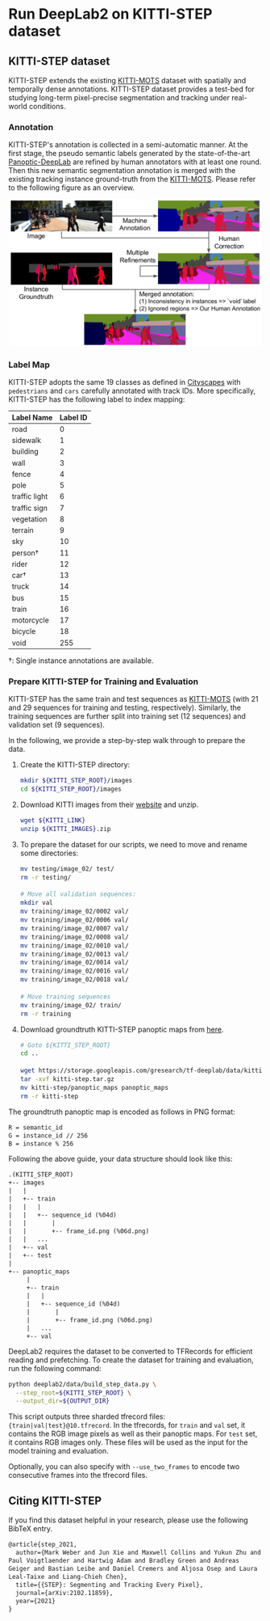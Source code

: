 # Run DeepLab2 on KITTI-STEP dataset

## KITTI-STEP dataset

KITTI-STEP extends the existing
[KITTI-MOTS](http://www.cvlibs.net/datasets/kitti/eval_mots.php) dataset with
spatially and temporally dense annotations. KITTI-STEP dataset provides a
test-bed for studying long-term pixel-precise segmentation and tracking under
real-world conditions.

### Annotation

KITTI-STEP's annotation is collected in a semi-automatic manner. At the first
stage, the pseudo semantic labels generated by the state-of-the-art
[Panoptic-DeepLab](../projects/panoptic_deeplab.md) are refined by human
annotators with at least one round. Then this new semantic segmentation
annotation is merged with the existing tracking instance ground-truth from the
[KITTI-MOTS](http://www.cvlibs.net/datasets/kitti/eval_mots.php). Please refer
to the following figure as an overview.

<p align="center">
   <img src="../img/step/kitti_step_annotation.png" width=500>
</p>

### Label Map

KITTI-STEP adopts the same 19 classes as defined in
[Cityscapes](https://www.cityscapes-dataset.com/dataset-overview/#class-definitions)
with `pedestrians` and `cars` carefully annotated with track IDs. More
specifically, KITTI-STEP has the following label to index mapping:

Label Name     | Label ID
-------------- | --------
road           | 0
sidewalk       | 1
building       | 2
wall           | 3
fence          | 4
pole           | 5
traffic light  | 6
traffic sign   | 7
vegetation     | 8
terrain        | 9
sky            | 10
person&dagger; | 11
rider          | 12
car&dagger;    | 13
truck          | 14
bus            | 15
train          | 16
motorcycle     | 17
bicycle        | 18
void           | 255

&dagger;: Single instance annotations are available.

### Prepare KITTI-STEP for Training and Evaluation

KITTI-STEP has the same train and test sequences as
[KITTI-MOTS](http://www.cvlibs.net/datasets/kitti/eval_mots.php) (with 21 and 29
sequences for training and testing, respectively). Similarly, the training
sequences are further split into training set (12 sequences) and validation set
(9 sequences).

In the following, we provide a step-by-step walk through to prepare the data.

1.  Create the KITTI-STEP directory:

    ```bash
    mkdir ${KITTI_STEP_ROOT}/images
    cd ${KITTI_STEP_ROOT}/images
    ```

2.  Download KITTI images from their
    [website](http://www.cvlibs.net/datasets/kitti/index.php) and unzip.

    ```bash
    wget ${KITTI_LINK}
    unzip ${KITTI_IMAGES}.zip
    ```

3.  To prepare the dataset for our scripts, we need to move and rename some
    directories:

    ```bash
    mv testing/image_02/ test/
    rm -r testing/

    # Move all validation sequences:
    mkdir val
    mv training/image_02/0002 val/
    mv training/image_02/0006 val/
    mv training/image_02/0007 val/
    mv training/image_02/0008 val/
    mv training/image_02/0010 val/
    mv training/image_02/0013 val/
    mv training/image_02/0014 val/
    mv training/image_02/0016 val/
    mv training/image_02/0018 val/

    # Move training sequences
    mv training/image_02/ train/
    rm -r training
    ```

4.  Download groundtruth KITTI-STEP panoptic maps from
    [here](https://storage.googleapis.com/gresearch/tf-deeplab/data/kitti-step.tar.gz).

    ```bash
    # Goto ${KITTI_STEP_ROOT}
    cd ..

    wget https://storage.googleapis.com/gresearch/tf-deeplab/data/kitti-step.tar.gz
    tar -xvf kitti-step.tar.gz
    mv kitti-step/panoptic_maps panoptic_maps
    rm -r kitti-step
    ```

The groundtruth panoptic map is encoded as follows in PNG format:

```
R = semantic_id
G = instance_id // 256
B = instance % 256
```

Following the above guide, your data structure should look like this:

```
.(KITTI_STEP_ROOT)
+-- images
|   |
|   +-- train
|   |   |
|   |   +-- sequence_id (%04d)
|   |       |
|   |       +-- frame_id.png (%06d.png)
|   |   ...
|   +-- val
|   +-- test
|
+-- panoptic_maps
     |
     +-- train
     |   |
     |   +-- sequence_id (%04d)
     |       |
     |       +-- frame_id.png (%06d.png)
     |   ...
     +-- val
```

DeepLab2 requires the dataset to be converted to TFRecords for efficient reading
and prefetching. To create the dataset for training and evaluation, run the
following command:

```bash
python deeplab2/data/build_step_data.py \
  --step_root=${KITTI_STEP_ROOT} \
  --output_dir=${OUTPUT_DIR}
```

This script outputs three sharded tfrecord files:
`{train|val|test}@10.tfrecord`. In the tfrecords, for `train` and `val` set, it
contains the RGB image pixels as well as their panoptic maps. For `test` set, it
contains RGB images only. These files will be used as the input for the model
training and evaluation.

Optionally, you can also specify with `--use_two_frames` to encode two
consecutive frames into the tfrecord files.

## Citing KITTI-STEP

If you find this dataset helpful in your research, please use the following
BibTeX entry.

```
@article{step_2021,
  author={Mark Weber and Jun Xie and Maxwell Collins and Yukun Zhu and Paul Voigtlaender and Hartwig Adam and Bradley Green and Andreas Geiger and Bastian Leibe and Daniel Cremers and Aljosa Osep and Laura Leal-Taixe and Liang-Chieh Chen},
  title={{STEP}: Segmenting and Tracking Every Pixel},
  journal={arXiv:2102.11859},
  year={2021}
}
```
